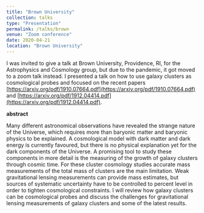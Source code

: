 ```yaml
---
title: "Brown University"
collection: talks
type: "Presentation"
permalink: /talks/brown
venue: "Zoom conference"
date: 2020-04-21
location: "Brown University"
---
```


I was invited to give a talk at Brown University, Providence, RI, for the Astrophysics and Cosmology group, but due to the pandemic, it got moved to a zoom talk instead.
I presented a talk on how to use galaxy clusters as cosmological probes and focused on the recent papers [https://arxiv.org/pdf/1910.07664.pdf](https://arxiv.org/pdf/1910.07664.pdf) and [https://arxiv.org/pdf/1912.04414.pdf](https://arxiv.org/pdf/1912.04414.pdf).

__abstract__

Many different astronomical observations have revealed the strange nature of the Universe, which requires more than baryonic matter and baryonic physics to be explained. 
A cosmological model with dark matter and dark energy is currently favoured, but there is no physical explanation yet for the dark components of the Universe. 
A promising tool to study these components in more detail is the measuring of the growth of galaxy clusters through cosmic time. For these cluster cosmology studies accurate mass measurements of the total mass of clusters are the main limitation. Weak gravitational lensing measurements can provide mass estimates, but sources of systematic uncertainty have to be controlled to percent level in order to tighten cosmological constraints. 
I will review how galaxy clusters can be cosmological probes and discuss the challenges for gravitational lensing measurements of galaxy clusters and some of the latest results.


